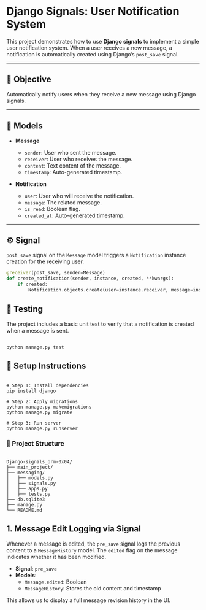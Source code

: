 # Django Signals: User Notification System

This project demonstrates how to use **Django signals** to implement a simple user notification system. When a user receives a new message, a notification is automatically created using Django’s `post_save` signal.

---

## 📌 Objective

Automatically notify users when they receive a new message using Django signals.

---

## 📂 Models

- **Message**
  - `sender`: User who sent the message.
  - `receiver`: User who receives the message.
  - `content`: Text content of the message.
  - `timestamp`: Auto-generated timestamp.

- **Notification**
  - `user`: User who will receive the notification.
  - `message`: The related message.
  - `is_read`: Boolean flag.
  - `created_at`: Auto-generated timestamp.

---

## ⚙️ Signal

`post_save` signal on the `Message` model triggers a `Notification` instance creation for the receiving user.

```python
@receiver(post_save, sender=Message)
def create_notification(sender, instance, created, **kwargs):
    if created:
        Notification.objects.create(user=instance.receiver, message=instance)

```

## 🧪 Testing
The project includes a basic unit test to verify that a notification is created when a message is sent.

```

python manage.py test

```

## 🚀 Setup Instructions

```

# Step 1: Install dependencies
pip install django

# Step 2: Apply migrations
python manage.py makemigrations
python manage.py migrate

# Step 3: Run server
python manage.py runserver

```

### 📁 Project Structure

```

Django-signals_orm-0x04/
├── main_project/
├── messaging/
│   ├── models.py
│   ├── signals.py
│   ├── apps.py
│   ├── tests.py
├── db.sqlite3
├── manage.py
└── README.md

```
## 1. Message Edit Logging via Signal

Whenever a message is edited, the `pre_save` signal logs the previous content to a `MessageHistory` model. The `edited` flag on the message indicates whether it has been modified.

- **Signal**: `pre_save`
- **Models**:
  - `Message.edited`: Boolean
  - `MessageHistory`: Stores the old content and timestamp

This allows us to display a full message revision history in the UI.
